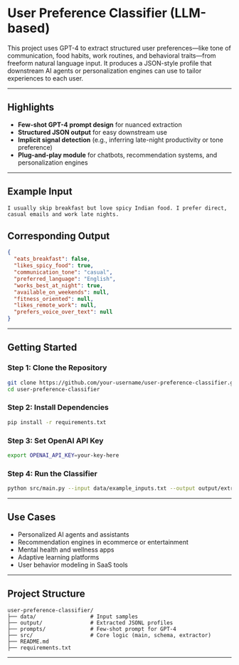 # User Preference Classifier (LLM-based)

This project uses GPT-4 to extract structured user preferences—like tone of communication, food habits, work routines, and behavioral traits—from freeform natural language input. It produces a JSON-style profile that downstream AI agents or personalization engines can use to tailor experiences to each user.

---

##  Highlights

-  **Few-shot GPT-4 prompt design** for nuanced extraction
-  **Structured JSON output** for easy downstream use
-  **Implicit signal detection** (e.g., inferring late-night productivity or tone preference)
-  **Plug-and-play module** for chatbots, recommendation systems, and personalization engines

---

##  Example Input

```
I usually skip breakfast but love spicy Indian food. I prefer direct, casual emails and work late nights.
```

##  Corresponding Output

```json
{
  "eats_breakfast": false,
  "likes_spicy_food": true,
  "communication_tone": "casual",
  "preferred_language": "English",
  "works_best_at_night": true,
  "available_on_weekends": null,
  "fitness_oriented": null,
  "likes_remote_work": null,
  "prefers_voice_over_text": null
}
```

---

##  Getting Started

### Step 1: Clone the Repository

```bash
git clone https://github.com/your-username/user-preference-classifier.git
cd user-preference-classifier
```

### Step 2: Install Dependencies

```bash
pip install -r requirements.txt
```

### Step 3: Set OpenAI API Key

```bash
export OPENAI_API_KEY=your-key-here
```

### Step 4: Run the Classifier

```bash
python src/main.py --input data/example_inputs.txt --output output/extracted_profiles.jsonl
```

---

##  Use Cases

- Personalized AI agents and assistants
- Recommendation engines in ecommerce or entertainment
- Mental health and wellness apps
- Adaptive learning platforms
- User behavior modeling in SaaS tools

---

##  Project Structure

```
user-preference-classifier/
├── data/                 # Input samples
├── output/               # Extracted JSONL profiles
├── prompts/              # Few-shot prompt for GPT-4
├── src/                  # Core logic (main, schema, extractor)
├── README.md
├── requirements.txt
```

---
